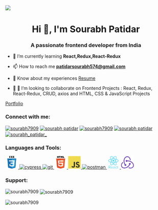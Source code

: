 <img src="https://plopdo.com/wp-content/uploads/2021/07/Screenshot-1-1210x442.png?crop=1"/>
<h1 align="center">Hi 👋, I'm Sourabh Patidar</h1>
<h3 align="center">A passionate frontend developer from India</h3>
<!-- <p align="left"> <a href="https://github.com/ryo-ma/github-profile-trophy"><img src="https://github-profile-trophy.vercel.app/?username=sourabh7909" alt="sourabh7909" /></a> </p>

<p align="left"> <a href="https://twitter.com/" target="blank"><img src="https://img.shields.io/twitter/follow/?logo=twitter&style=for-the-badge" alt="" /></a> </p> -->

- 🌱 I’m currently learning **React,Redux,React-Redux**

- 📫 How to reach me **patidarsourabh574@gmail.com**

- 📄 Know about my experiences <a href="https://drive.google.com/file/d/19KTxx4iOLBOozJerHMoTAHFldPlETYpd/view?usp=share_link">Resume</a>
- 💬 👯 I’m looking to collaborate on Frontend Projects : React, Redux, React-Redux, CRUD, axios  and  HTML, CSS & JavaScript Projects

<a href="https://sourabh7909.github.io/">Portfolio</a>
<h3 align="left">Connect with me:</h3>
<p align="left">
<a href="https://codepen.io/sourabh7909/pen/zYmowWz" target="blank"><img align="center" src="https://raw.githubusercontent.com/rahuldkjain/github-profile-readme-generator/master/src/images/icons/Social/codepen.svg" alt="sourabh7909" height="30" width="40" /></a>
<a href="https://www.linkedin.com/in/sourabh-patidar-6b0480163/" target="blank"><img align="center" src="https://raw.githubusercontent.com/rahuldkjain/github-profile-readme-generator/master/src/images/icons/Social/linked-in-alt.svg" alt="sourabh patidar" height="30" width="40" /></a>
<a href="https://codesandbox.com/sourabh7909" target="blank"><img align="center" src="https://raw.githubusercontent.com/rahuldkjain/github-profile-readme-generator/master/src/images/icons/Social/codesandbox.svg" alt="sourabh7909" height="30" width="40" /></a>
<a href="https://fb.com/sourabh patidar" target="blank"><img align="center" src="https://raw.githubusercontent.com/rahuldkjain/github-profile-readme-generator/master/src/images/icons/Social/facebook.svg" alt="sourabh patidar" height="30" width="40" /></a>
<a href="https://instagram.com/sourabh_patidar_" target="blank"><img align="center" src="https://raw.githubusercontent.com/rahuldkjain/github-profile-readme-generator/master/src/images/icons/Social/instagram.svg" alt="sourabh_patidar_" height="30" width="40" /></a>
</p>

<h3 align="left">Languages and Tools:</h3>
<p align="left"> <a href="https://www.w3schools.com/css/" target="_blank" rel="noreferrer"> <img src="https://raw.githubusercontent.com/devicons/devicon/master/icons/css3/css3-original-wordmark.svg" alt="css3" width="40" height="40"/> </a> <a href="https://www.cypress.io" target="_blank" rel="noreferrer"> <img src="https://raw.githubusercontent.com/simple-icons/simple-icons/6e46ec1fc23b60c8fd0d2f2ff46db82e16dbd75f/icons/cypress.svg" alt="cypress" width="40" height="40"/> </a> <a href="https://git-scm.com/" target="_blank" rel="noreferrer"> <img src="https://www.vectorlogo.zone/logos/git-scm/git-scm-icon.svg" alt="git" width="40" height="40"/> </a> <a href="https://www.w3.org/html/" target="_blank" rel="noreferrer"> <img src="https://raw.githubusercontent.com/devicons/devicon/master/icons/html5/html5-original-wordmark.svg" alt="html5" width="40" height="40"/> </a> <a href="https://developer.mozilla.org/en-US/docs/Web/JavaScript" target="_blank" rel="noreferrer"> <img src="https://raw.githubusercontent.com/devicons/devicon/master/icons/javascript/javascript-original.svg" alt="javascript" width="40" height="40"/> </a> <a href="https://postman.com" target="_blank" rel="noreferrer"> <img src="https://www.vectorlogo.zone/logos/getpostman/getpostman-icon.svg" alt="postman" width="40" height="40"/> </a> <a href="https://reactjs.org/" target="_blank" rel="noreferrer"> <img src="https://raw.githubusercontent.com/devicons/devicon/master/icons/react/react-original-wordmark.svg" alt="react" width="40" height="40"/> </a> <a href="https://redux.js.org" target="_blank" rel="noreferrer"> <img src="https://raw.githubusercontent.com/devicons/devicon/master/icons/redux/redux-original.svg" alt="redux" width="40" height="40"/> </a> </p>

<h3 align="left">Support:</h3>
<!-- <p><a href="https://www.buymeacoffee.com/Sourabh Patidar"> <img align="left" src="https://cdn.buymeacoffee.com/buttons/v2/default-yellow.png" height="50" width="210" alt="Sourabh Patidar" /></a><a href="https://ko-fi.com/Sourabh Patidar"> <img align="left" src="https://cdn.ko-fi.com/cdn/kofi3.png?v=3" height="50" width="210" alt="Sourabh Patidar" /></a></p><br><br> -->

<p><img align="left" src="https://github-readme-stats.vercel.app/api/top-langs?username=sourabh7909&show_icons=true&locale=en&layout=compact" alt="sourabh7909" /></p>

<p>&nbsp;<img align="center" src="https://github-readme-stats.vercel.app/api?username=sourabh7909&show_icons=true&locale=en" alt="sourabh7909" /></p>

<p><img align="center" src="https://github-readme-streak-stats.herokuapp.com/?user=sourabh7909&" alt="sourabh7909" /></p>
